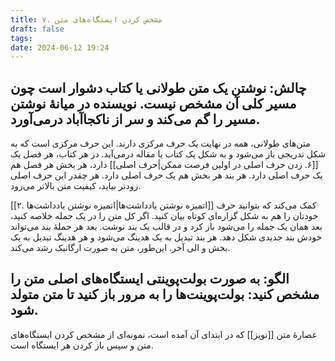```yaml
---
title: ۷. مشخص کردن ایستگاه‌های متن
draft: false
tags: 
date: 2024-06-12 19:24
---
```

## چالش: نوشتن یک متن طولانی یا کتاب دشوار است چون مسیر کلی آن مشخص نیست. نویسنده در میانهٔ نوشتن مسیر را گم می‌کند و سر از ناکجاآباد درمی‌آورد.

متن‌های طولانی، همه در نهایت یک حرف مرکزی دارند. این حرف مرکزی است که به شکل تدریجی باز می‌شود و به شکل یک کتاب یا مقاله درمی‌آید. در هر کتاب، هر فصل یک [[۶. زدن حرف اصلی در اولین فرصت ممکن|حرف اصلی]] دارد، هر بخش هر فصل هم یک حرف اصلی دارد. هر بند هر بخش هم یک حرف اصلی دارد. هر چقدر این حرف اصلی زودتر بیاید، کیفیت متن بالاتر می‌رود.

[[۲. اتمیزه نوشتن یادداشت‌ها|اتمیزه نوشتن یادداشت‌ها]] کمک می‌کند که بتوانید حرف خودتان را هم به شکل گزاره‌ای کوتاه بیان کنید. اگر کل متن را در یک جمله خلاصه کنید، بعد همان یک جمله را می‌شود باز کرد و در قالب یک بند نوشت. بعد هر جملهٔ بند می‌تواند خودش بند جدیدی شکل دهد. هر بند تبدیل به یک هدینگ می‌شود و هر هدینگ تبدیل به یک بخش و الی آخر. این‌طور، متن به صورت ارگانیک رشد می‌کند.

## الگو: به صورت بولت‌پوینتی ایستگاه‌های اصلی متن را مشخص کنید: بولت‌پوینت‌ها را به مرور باز کنید تا متن متولد شود.

عصارهٔ متن [[نویز]] که در ابتدای آن آمده است، نمونه‌ای از مشخص کردن ایستگاه‌های متن و سپس باز کردن هر ایستگاه است.